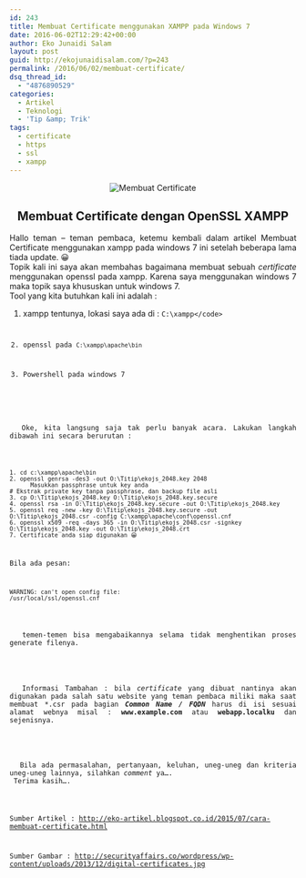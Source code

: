 ```yaml
---
id: 243
title: Membuat Certificate menggunakan XAMPP pada Windows 7
date: 2016-06-02T12:29:42+00:00
author: Eko Junaidi Salam
layout: post
guid: http://ekojunaidisalam.com/?p=243
permalink: /2016/06/02/membuat-certificate/
dsq_thread_id:
  - "4876890529"
categories:
  - Artikel
  - Teknologi
  - 'Tip &amp; Trik'
tags:
  - certificate
  - https
  - ssl
  - xampp
---
```

<div style="text-align: center;"><img src="https://ekojunaidisalam.com/wp-content/uploads/2016/06/digital-certificates.jpg" alt="Membuat Certificate" /></div>
<h2 style="text-align: center;">Membuat Certificate dengan OpenSSL XAMPP</h2>

<div style="text-align: justify;">
  Hallo teman &#8211; teman pembaca, ketemu kembali dalam artikel Membuat Certificate menggunakan xampp pada windows 7 ini setelah beberapa lama tiada update. 😀
</div>

<div style="text-align: justify;">
</div>

<div style="text-align: justify;">
  Topik kali ini saya akan membahas bagaimana membuat sebuah <i>certificate </i>menggunakan openssl pada xampp. Karena saya menggunakan windows 7 maka topik saya khususkan untuk windows 7.
</div>

<div style="text-align: justify;">
</div>

<div style="text-align: justify;">
  Tool yang kita butuhkan kali ini adalah :
</div>

  1. xampp tentunya, lokasi saya ada di : <code>C:\xampp\</code>

  2. openssl pada <code>C:\xampp\apache\bin</code>

  3. Powershell pada windows 7

<p style="text-align: justify;">
  Oke, kita langsung saja tak perlu banyak acara. Lakukan langkah dibawah ini secara berurutan :<a name='more'></a>
</p>

```
1. cd c:\xampp\apache\bin  
2. openssl genrsa -des3 -out O:\Titip\ekojs_2048.key 2048  
      Masukkan passphrase untuk key anda  
# Ekstrak private key tanpa passphrase, dan backup file asli  
3. cp O:\Titip\ekojs_2048.key O:\Titip\ekojs_2048.key.secure  
4. openssl rsa -in O:\Titip\ekojs_2048.key.secure -out O:\Titip\ekojs_2048.key  
5. openssl req -new -key O:\Titip\ekojs_2048.key.secure -out O:\Titip\ekojs_2048.csr -config C:\xampp\apache\conf\openssl.cnf  
6. openssl x509 -req -days 365 -in O:\Titip\ekojs_2048.csr -signkey O:\Titip\ekojs_2048.key -out O:\Titip\ekojs_2048.crt  
7. Certificate anda siap digunakan 😀  
```

Bila ada pesan:

<code>WARNING: can't open config file: /usr/local/ssl/openssl.cnf</code>

<p style="text-align: justify;">
  temen-temen bisa mengabaikannya selama tidak menghentikan proses generate filenya.
</p>

<p style="text-align: justify;">
  Informasi Tambahan : bila <i>certificate </i>yang dibuat nantinya akan digunakan pada salah satu website yang teman pembaca miliki maka saat membuat *.csr pada bagian <i><b>Common Name / FQDN</b></i> harus di isi sesuai alamat webnya misal : <b>www.example.com</b> atau <b>webapp.localku</b> dan sejenisnya.
</p>

<p style="text-align: justify;">
  Bila ada permasalahan, pertanyaan, keluhan, uneg-uneg dan kriteria uneg-uneg lainnya, silahkan <i>comment </i>ya&#8230;.<br /> Terima kasih&#8230;.
</p>

Sumber Artikel : http://eko-artikel.blogspot.co.id/2015/07/cara-membuat-certificate.html
  
Sumber Gambar : http://securityaffairs.co/wordpress/wp-content/uploads/2013/12/digital-certificates.jpg
